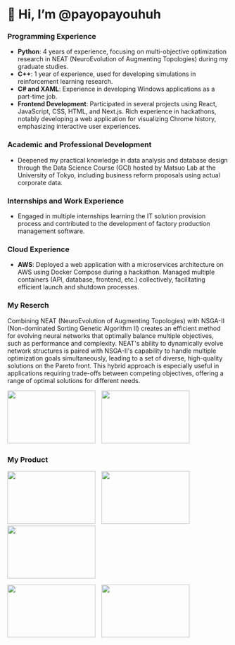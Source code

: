 # 👋 Hi, I’m @payopayouhuh

### Programming Experience
- **Python**: 4 years of experience, focusing on multi-objective optimization research in NEAT (NeuroEvolution of Augmenting Topologies) during my graduate studies.
- **C++**: 1 year of experience, used for developing simulations in reinforcement learning research.
- **C# and XAML**: Experience in developing Windows applications as a part-time job.
- **Frontend Development**: Participated in several projects using React, JavaScript, CSS, HTML, and Next.js. Rich experience in hackathons, notably developing a web application for visualizing Chrome history, emphasizing interactive user experiences.

### Academic and Professional Development
- Deepened my practical knowledge in data analysis and database design through the Data Science Course (GCI) hosted by Matsuo Lab at the University of Tokyo, including business reform proposals using actual corporate data.

### Internships and Work Experience
- Engaged in multiple internships learning the IT solution provision process and contributed to the development of factory production management software.

### Cloud Experience
- **AWS**: Deployed a web application with a microservices architecture on AWS using Docker Compose during a hackathon. Managed multiple containers (API, database, frontend, etc.) collectively, facilitating efficient launch and shutdown processes.

### My Reserch

Combining NEAT (NeuroEvolution of Augmenting Topologies) with NSGA-II (Non-dominated Sorting Genetic Algorithm II) creates an efficient method for evolving neural networks that optimally balance multiple objectives, such as performance and complexity. NEAT's ability to dynamically evolve network structures is paired with NSGA-II's capability to handle multiple optimization goals simultaneously, leading to a set of diverse, high-quality solutions on the Pareto front. This hybrid approach is especially useful in applications requiring trade-offs between competing objectives, offering a range of optimal solutions for different needs.

<img src="https://github.com/payopayouhuh/payopayouhuh/assets/134220954/aad619a6-a293-4d07-9fa1-bf0267906ea5" width="200" height="120">　<img src="https://github.com/payopayouhuh/payopayouhuh/assets/134220954/8e1010eb-0940-4633-82d5-9718ba0957b9" width="200" height="120">

### My Product
<img src="https://github.com/payopayouhuh/payopayouhuh/assets/134220954/53090af8-6a3d-451b-9cb7-d8f62a748d61" width="200" height="120">　<img src="https://github.com/payopayouhuh/payopayouhuh/assets/134220954/705ecc84-7359-475e-b36e-3d2a3845c106" width="200" height="120">　<img src="https://github.com/payopayouhuh/payopayouhuh/assets/134220954/52836270-3735-437d-acdd-d0c21020d33b" width="200" height="120">

<img src="https://github.com/payopayouhuh/payopayouhuh/assets/134220954/545d1f1d-3acd-41fc-ad02-277588ebb881" width="200" height="120">　<img src="https://github.com/payopayouhuh/payopayouhuh/assets/134220954/fadf1727-b707-4680-9d65-ddc9cc2db55d" width="200" height="120">








